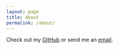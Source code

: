 ```yaml
---
layout: page
title: About
permalink: /about/
---
```


Check out my [GitHub](http://github.com/duckot1) or send me an [email](mailto:tom.duckworth91@gmail.com).
